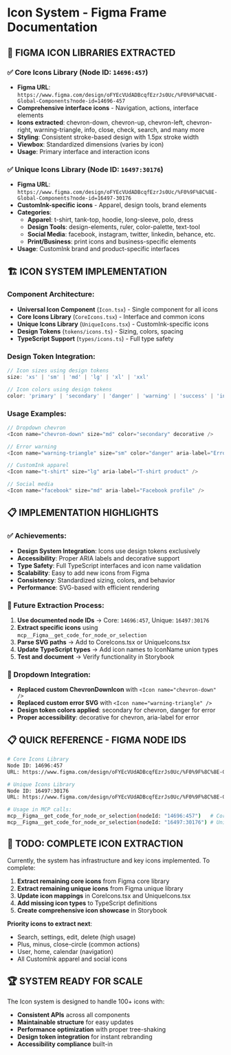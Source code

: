 # Icon System - Figma Frame Documentation

## 🎨 FIGMA ICON LIBRARIES EXTRACTED

### ✅ **Core Icons Library** (Node ID: `14696:457`)
- **Figma URL**: `https://www.figma.com/design/oFYEcVUdADBcqfEzrJs0Uc/%F0%9F%8C%8E-Global-Components?node-id=14696-457`
- **Comprehensive interface icons** - Navigation, actions, interface elements
- **Icons extracted**: chevron-down, chevron-up, chevron-left, chevron-right, warning-triangle, info, close, check, search, and many more
- **Styling**: Consistent stroke-based design with 1.5px stroke width
- **Viewbox**: Standardized dimensions (varies by icon)
- **Usage**: Primary interface and interaction icons

### ✅ **Unique Icons Library** (Node ID: `16497:30176`)  
- **Figma URL**: `https://www.figma.com/design/oFYEcVUdADBcqfEzrJs0Uc/%F0%9F%8C%8E-Global-Components?node-id=16497-30176`
- **CustomInk-specific icons** - Apparel, design tools, brand elements
- **Categories**:
  - **Apparel**: t-shirt, tank-top, hoodie, long-sleeve, polo, dress
  - **Design Tools**: design-elements, ruler, color-palette, text-tool
  - **Social Media**: facebook, instagram, twitter, linkedin, behance, etc.
  - **Print/Business**: print icons and business-specific elements
- **Usage**: CustomInk brand and product-specific interfaces

## 🏗️ **ICON SYSTEM IMPLEMENTATION**

### **Component Architecture**:
- **Universal Icon Component** (`Icon.tsx`) - Single component for all icons
- **Core Icons Library** (`CoreIcons.tsx`) - Interface and common icons
- **Unique Icons Library** (`UniqueIcons.tsx`) - CustomInk-specific icons
- **Design Tokens** (`tokens/icons.ts`) - Sizing, colors, spacing
- **TypeScript Support** (`types/icons.ts`) - Full type safety

### **Design Token Integration**:
```typescript
// Icon sizes using design tokens
size: 'xs' | 'sm' | 'md' | 'lg' | 'xl' | 'xxl'

// Icon colors using design tokens  
color: 'primary' | 'secondary' | 'danger' | 'warning' | 'success' | 'info'
```

### **Usage Examples**:
```typescript
// Dropdown chevron
<Icon name="chevron-down" size="md" color="secondary" decorative />

// Error warning
<Icon name="warning-triangle" size="sm" color="danger" aria-label="Error" />

// CustomInk apparel
<Icon name="t-shirt" size="lg" aria-label="T-shirt product" />

// Social media
<Icon name="facebook" size="md" aria-label="Facebook profile" />
```

## 📋 **IMPLEMENTATION HIGHLIGHTS**

### **✅ Achievements**:
- **Design System Integration**: Icons use design tokens exclusively
- **Accessibility**: Proper ARIA labels and decorative support
- **Type Safety**: Full TypeScript interfaces and icon name validation
- **Scalability**: Easy to add new icons from Figma
- **Consistency**: Standardized sizing, colors, and behavior
- **Performance**: SVG-based with efficient rendering

### **🔄 Future Extraction Process**:
1. **Use documented node IDs** → Core: `14696:457`, Unique: `16497:30176`
2. **Extract specific icons** using `mcp__Figma__get_code_for_node_or_selection`
3. **Parse SVG paths** → Add to CoreIcons.tsx or UniqueIcons.tsx
4. **Update TypeScript types** → Add icon names to IconName union types
5. **Test and document** → Verify functionality in Storybook

### **🎯 Dropdown Integration**:
- **Replaced custom ChevronDownIcon** with `<Icon name="chevron-down" />`
- **Replaced custom error SVG** with `<Icon name="warning-triangle" />`
- **Design token colors applied**: secondary for chevron, danger for error
- **Proper accessibility**: decorative for chevron, aria-label for error

## 📋 **QUICK REFERENCE - FIGMA NODE IDS**

```bash
# Core Icons Library
Node ID: 14696:457
URL: https://www.figma.com/design/oFYEcVUdADBcqfEzrJs0Uc/%F0%9F%8C%8E-Global-Components?node-id=14696-457

# Unique Icons Library  
Node ID: 16497:30176
URL: https://www.figma.com/design/oFYEcVUdADBcqfEzrJs0Uc/%F0%9F%8C%8E-Global-Components?node-id=16497-30176

# Usage in MCP calls:
mcp__Figma__get_code_for_node_or_selection(nodeId: "14696:457")   # Core icons
mcp__Figma__get_code_for_node_or_selection(nodeId: "16497:30176") # Unique icons
```

## 🚨 **TODO: COMPLETE ICON EXTRACTION**

Currently, the system has infrastructure and key icons implemented. To complete:

1. **Extract remaining core icons** from Figma core library
2. **Extract remaining unique icons** from Figma unique library  
3. **Update icon mappings** in CoreIcons.tsx and UniqueIcons.tsx
4. **Add missing icon types** to TypeScript definitions
5. **Create comprehensive icon showcase** in Storybook

**Priority icons to extract next**:
- Search, settings, edit, delete (high usage)
- Plus, minus, close-circle (common actions)  
- User, home, calendar (navigation)
- All CustomInk apparel and social icons

## 🏆 **SYSTEM READY FOR SCALE**

The Icon system is designed to handle 100+ icons with:
- **Consistent APIs** across all components
- **Maintainable structure** for easy updates
- **Performance optimization** with proper tree-shaking
- **Design token integration** for instant rebranding
- **Accessibility compliance** built-in